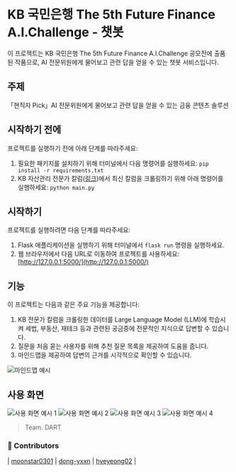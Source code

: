 # KB 국민은행 The 5th Future Finance A.I.Challenge - 챗봇

이 프로젝트는 KB 국민은행 The 5th Future Finance A.I.Challenge 공모전에 출품된 작품으로, AI 전문위원에게 물어보고 관련 답을 얻을 수 있는 챗봇 서비스입니다.

## 주제

「현직자 Pick」AI 전문위원에게 물어보고 관련 답을 얻을 수 있는 금융 콘텐츠 솔루션

## 시작하기 전에

프로젝트를 실행하기 전에 아래 단계를 따라주세요:

1. 필요한 패키지를 설치하기 위해 터미널에서 다음 명령어를 실행하세요: `pip install -r requirements.txt`
2. KB 자산관리 전문가 칼럼([링크](https://omoney.kbstar.com/quics?page=C042014))에서 최신 칼럼을 크롤링하기 위해 아래 명령어를 실행하세요: `python main.py`

## 시작하기

프로젝트를 실행하려면 다음 단계를 따라주세요:

1. Flask 애플리케이션을 실행하기 위해 터미널에서 `flask run` 명령을 실행하세요.
2. 웹 브라우저에서 다음 URL로 이동하여 프로젝트를 사용하세요: [http://127.0.0.1:5000/](http://127.0.0.1:5000/)

## 기능

이 프로젝트는 다음과 같은 주요 기능을 제공합니다:

1. KB 전문가 칼럼을 크롤링한 데이터를 Large Language Model (LLM)에 학습시켜 세법, 부동산, 재테크 등과 관련된 궁금증에 전문적인 지식으로 답변할 수 있습니다.
2. 질문을 처음 묻는 사용자를 위해 추천 질문 목록을 제공하여 도움을 줍니다.
3. 마인드맵을 제공하여 답변의 근거를 시각적으로 확인할 수 있습니다.

![마인드맵 예시](마인드맵_이미지_링크)

## 사용 화면

![사용 화면 예시 1](https://github.com/moonstar0301/The_5th_Future_Finance_A.I.Challenge/assets/129285999/a4f2853a-99a1-44aa-a9a0-1748dbf25051)
![사용 화면 예시 2](https://github.com/moonstar0301/The_5th_Future_Finance_A.I.Challenge/assets/129285999/10a4a169-99cb-4a2f-8dcf-dd6a2e632192)
![사용 화면 예시 3](https://github.com/moonstar0301/The_5th_Future_Finance_A.I.Challenge/assets/129285999/fd487b70-0d95-4ad5-b146-d57431e1ddf7)
![사용 화면 예시 4](https://github.com/moonstar0301/The_5th_Future_Finance_A.I.Challenge/assets/129285999/35835487-6392-43dd-b40b-4c9db6c87025)

> Team. DART


### :rainbow: Contributors
| [moonstar0301](https://github.com/moonstar0301) | [dong-yxxn](https://github.com/dong-yxxn) | [hyeyeong02](https://github.com/hyeyeong02) |

